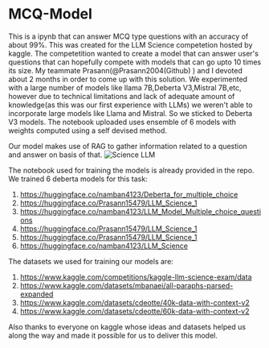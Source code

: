 # MCQ-Model
This is a ipynb that can answer MCQ type questions with an accuracy of about 99%. 
This was created for the LLM Science competetion hosted by kaggle. The competetition wanted to create a model that can answer user's questions that can hopefully compete with models that can go upto 10 times its size.  My teammate Prasann(@Prasann2004(Github) ) and I devoted about 2 months in order to come up with this solution. We experimented with a large number of models like llama 7B,Deberta V3,Mistral 7B,etc, however due to technical limitations and lack of adequate amount of knowledge(as this was our first experience with LLMs) we weren't able to incorporate large models like Llama and Mistral. So we sticked to Deberta V3 models. 
The notebook uploaded uses ensemble of 6 models with weights computed using a self devised method. 

Our model makes use of RAG to gather information related to a question and answer on basis of that. 
![Science LLM](https://github.com/Nb4159/MCQ-Model/assets/122211644/1f537ab9-d6ce-4a7c-ae84-e800864a0230)

The notebook used for training the models is already provided in the repo. We trained 6 deberta models for this task:
1) https://huggingface.co/namban4123/Deberta_for_multiple_choice
2) https://huggingface.co/Prasann15479/LLM_Science_1
3) https://huggingface.co/namban4123/LLM_Model_Multiple_choice_questions
4) https://huggingface.co/Prasann15479/LLM_Science_1
5) https://huggingface.co/Prasann15479/LLM_Science_1
6) https://huggingface.co/namban4123/LLM_Science


The datasets we used for training our models are:
1) https://www.kaggle.com/competitions/kaggle-llm-science-exam/data
2) https://www.kaggle.com/datasets/mbanaei/all-paraphs-parsed-expanded
3) https://www.kaggle.com/datasets/cdeotte/40k-data-with-context-v2
4) https://www.kaggle.com/datasets/cdeotte/60k-data-with-context-v2

Also thanks to everyone on kaggle whose ideas and datasets helped us along the way and made it possible for us to deliver this model.
